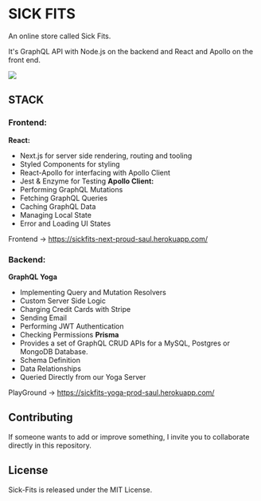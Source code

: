 # SICK FITS


An online store called Sick Fits.

It's GraphQL API with Node.js on the backend and React and Apollo on the front end.

![](https://i.imgur.com/3WEX3vC.png)

## STACK

### Frontend: 

**React:**
* Next.js for server side rendering, routing and tooling
* Styled Components for styling
* React-Apollo for interfacing with Apollo Client
* Jest & Enzyme for Testing
**Apollo Client:** 
* Performing GraphQL Mutations
* Fetching GraphQL Queries
* Caching GraphQL Data
* Managing Local State
* Error and Loading UI States

Frontend -> https://sickfits-next-proud-saul.herokuapp.com/

### Backend:
**GraphQL Yoga**
* Implementing Query and Mutation Resolvers
* Custom Server Side Logic
* Charging Credit Cards with Stripe
* Sending Email
* Performing JWT Authentication
* Checking Permissions
**Prisma**
* Provides a set of GraphQL CRUD APIs for a MySQL, Postgres or MongoDB Database.
* Schema Definition
* Data Relationships
* Queried Directly from our Yoga Server

PlayGround -> https://sickfits-yoga-prod-saul.herokuapp.com/

## Contributing
If someone wants to add or improve something, I invite you to collaborate directly in this repository.

## License
Sick-Fits is released under the MIT License.